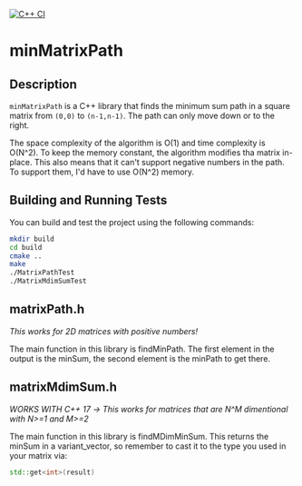 [![C++ CI](https://github.com/FusionPower/minMatrixPath/actions/workflows/main.yml/badge.svg)](https://github.com/FusionPower/minMatrixPath/actions/workflows/main.yml)

# minMatrixPath

## Description
`minMatrixPath` is a C++ library that finds the minimum sum path in a square matrix from `(0,0)` to `(n-1,n-1)`. The path can only move down or to the right.

The space complexity of the algorithm is O(1) and time complexity is O(N^2). To keep the memory constant, the algorithm modifies tha matrix in-place. This also means that it can't support negative numbers in the path. To support them, I'd have to use O(N^2) memory.
## Building and Running Tests

You can build and test the project using the following commands:

```sh
mkdir build
cd build
cmake ..
make
./MatrixPathTest
./MatrixMdimSumTest
```

## matrixPath.h

*This works for 2D matrices with positive numbers!*

The main function in this library is findMinPath. The first element in the output is the minSum, the second element is the minPath to get there.

## matrixMdimSum.h

*WORKS WITH C++ 17 ->*
*This works for matrices that are N^M dimentional with N>=1 and M>=2*

The main function in this library is findMDimMinSum. This returns the minSum in a variant_vector, so remember to cast it to the type you used in your matrix via:

```cpp
std::get<int>(result)
```

